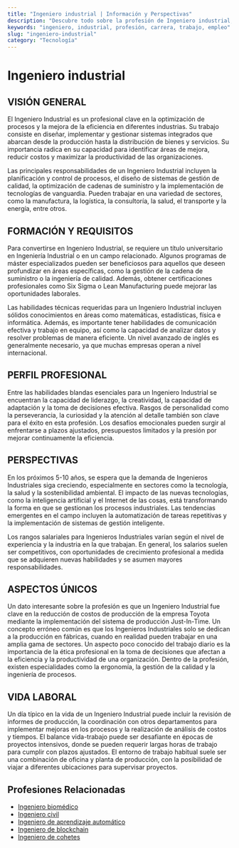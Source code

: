 ```yaml
---
title: "Ingeniero industrial | Información y Perspectivas"
description: "Descubre todo sobre la profesión de Ingeniero industrial, incluyendo responsabilidades, requisitos y oportunidades."
keywords: "ingeniero, industrial, profesión, carrera, trabajo, empleo"
slug: "ingeniero-industrial"
category: "Tecnología"
---
```


# Ingeniero industrial

## VISIÓN GENERAL

El Ingeniero Industrial es un profesional clave en la optimización de procesos y la mejora de la eficiencia en diferentes industrias. Su trabajo consiste en diseñar, implementar y gestionar sistemas integrados que abarcan desde la producción hasta la distribución de bienes y servicios. Su importancia radica en su capacidad para identificar áreas de mejora, reducir costos y maximizar la productividad de las organizaciones.

Las principales responsabilidades de un Ingeniero Industrial incluyen la planificación y control de procesos, el diseño de sistemas de gestión de calidad, la optimización de cadenas de suministro y la implementación de tecnologías de vanguardia. Pueden trabajar en una variedad de sectores, como la manufactura, la logística, la consultoría, la salud, el transporte y la energía, entre otros.

## FORMACIÓN Y REQUISITOS

Para convertirse en Ingeniero Industrial, se requiere un título universitario en Ingeniería Industrial o en un campo relacionado. Algunos programas de máster especializados pueden ser beneficiosos para aquellos que deseen profundizar en áreas específicas, como la gestión de la cadena de suministro o la ingeniería de calidad. Además, obtener certificaciones profesionales como Six Sigma o Lean Manufacturing puede mejorar las oportunidades laborales.

Las habilidades técnicas requeridas para un Ingeniero Industrial incluyen sólidos conocimientos en áreas como matemáticas, estadísticas, física e informática. Además, es importante tener habilidades de comunicación efectiva y trabajo en equipo, así como la capacidad de analizar datos y resolver problemas de manera eficiente. Un nivel avanzado de inglés es generalmente necesario, ya que muchas empresas operan a nivel internacional.

## PERFIL PROFESIONAL

Entre las habilidades blandas esenciales para un Ingeniero Industrial se encuentran la capacidad de liderazgo, la creatividad, la capacidad de adaptación y la toma de decisiones efectiva. Rasgos de personalidad como la perseverancia, la curiosidad y la atención al detalle también son clave para el éxito en esta profesión. Los desafíos emocionales pueden surgir al enfrentarse a plazos ajustados, presupuestos limitados y la presión por mejorar continuamente la eficiencia.

## PERSPECTIVAS

En los próximos 5-10 años, se espera que la demanda de Ingenieros Industriales siga creciendo, especialmente en sectores como la tecnología, la salud y la sostenibilidad ambiental. El impacto de las nuevas tecnologías, como la inteligencia artificial y el Internet de las cosas, está transformando la forma en que se gestionan los procesos industriales. Las tendencias emergentes en el campo incluyen la automatización de tareas repetitivas y la implementación de sistemas de gestión inteligente.

Los rangos salariales para Ingenieros Industriales varían según el nivel de experiencia y la industria en la que trabajan. En general, los salarios suelen ser competitivos, con oportunidades de crecimiento profesional a medida que se adquieren nuevas habilidades y se asumen mayores responsabilidades.

## ASPECTOS ÚNICOS

Un dato interesante sobre la profesión es que un Ingeniero Industrial fue clave en la reducción de costos de producción de la empresa Toyota mediante la implementación del sistema de producción Just-In-Time. Un concepto erróneo común es que los Ingenieros Industriales solo se dedican a la producción en fábricas, cuando en realidad pueden trabajar en una amplia gama de sectores. Un aspecto poco conocido del trabajo diario es la importancia de la ética profesional en la toma de decisiones que afectan a la eficiencia y la productividad de una organización. Dentro de la profesión, existen especialidades como la ergonomía, la gestión de la calidad y la ingeniería de procesos.

## VIDA LABORAL

Un día típico en la vida de un Ingeniero Industrial puede incluir la revisión de informes de producción, la coordinación con otros departamentos para implementar mejoras en los procesos y la realización de análisis de costos y tiempos. El balance vida-trabajo puede ser desafiante en épocas de proyectos intensivos, donde se pueden requerir largas horas de trabajo para cumplir con plazos ajustados. El entorno de trabajo habitual suele ser una combinación de oficina y planta de producción, con la posibilidad de viajar a diferentes ubicaciones para supervisar proyectos.
## Profesiones Relacionadas

- [Ingeniero biomédico](/profesiones/ingeniero-biomedico/)
- [Ingeniero civil](/profesiones/ingeniero-civil/)
- [Ingeniero de aprendizaje automático](/profesiones/ingeniero-de-aprendizaje-automatico/)
- [Ingeniero de blockchain](/profesiones/ingeniero-de-blockchain/)
- [Ingeniero de cohetes](/profesiones/ingeniero-de-cohetes/)


